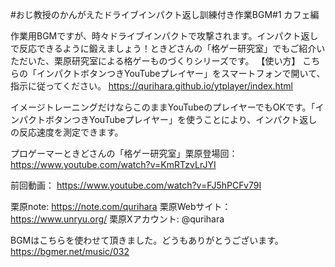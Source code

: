 #おじ教授のかんがえたドライブインパクト返し訓練付き作業BGM#1 カフェ編

作業用BGMですが、時々ドライブインパクトで攻撃されます。インパクト返しで反応できるように鍛えましょう！ときどさんの「格ゲー研究室」でもご紹介いただいた、栗原研究室による格ゲーものづくりシリーズです。
【使い方】
こちらの「インパクトボタンつきYouTubeプレイヤー」をスマートフォンで開いて、指示に従ってください。
https://qurihara.github.io/ytplayer/index.html

イメージトレーニングだけならこのままYouTubeのプレイヤーでもOKです。「インパクトボタンつきYouTubeプレイヤー」を使うことにより、インパクト返しの反応速度を測定できます。

プロゲーマーときどさんの「格ゲー研究室」栗原登場回：
https://www.youtube.com/watch?v=KmRTzvLrJYI

前回動画：
https://www.youtube.com/watch?v=FJ5hPCFv79I

栗原note:
https://note.com/qurihara
栗原Webサイト：
https://www.unryu.org/
栗原Xアカウント:
@qurihara

BGMはこちらを使わせて頂きました。どうもありがとうございます。
https://bgmer.net/music/032
